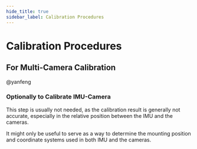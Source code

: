 ```yaml
---
hide_title: true
sidebar_label: Calibration Procedures
---
```


# Calibration Procedures

## For Multi-Camera Calibration

@yanfeng


### Optionally to Calibrate IMU-Camera

This step is usually not needed, as the calibration result is generally not accurate, especially in the relative position between the IMU and the cameras.

It might only be useful to serve as a way to determine the mounting position and coordinate systems used in both IMU and the cameras.